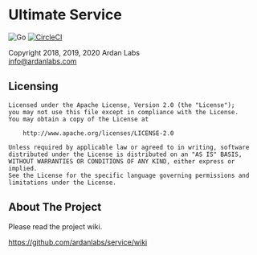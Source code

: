 # Ultimate Service

![Go](https://github.com/tullo/service/workflows/Go/badge.svg?branch=master)
[![CircleCI](https://circleci.com/gh/tullo/service.svg?style=svg)](https://circleci.com/gh/tullo/service)

Copyright 2018, 2019, 2020 Ardan Labs  
info@ardanlabs.com

## Licensing

```plaintext
Licensed under the Apache License, Version 2.0 (the "License");
you may not use this file except in compliance with the License.
You may obtain a copy of the License at

    http://www.apache.org/licenses/LICENSE-2.0

Unless required by applicable law or agreed to in writing, software
distributed under the License is distributed on an "AS IS" BASIS,
WITHOUT WARRANTIES OR CONDITIONS OF ANY KIND, either express or implied.
See the License for the specific language governing permissions and
limitations under the License.
```

## About The Project

Please read the project wiki.

<https://github.com/ardanlabs/service/wiki>
